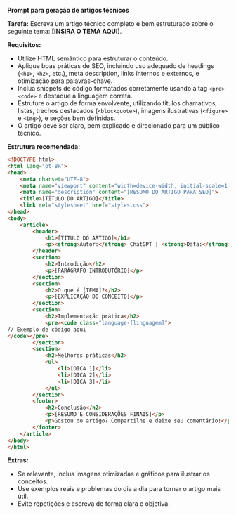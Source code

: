 **Prompt para geração de artigos técnicos**  

 **Tarefa:** Escreva um artigo técnico completo e bem estruturado sobre o seguinte tema: **[INSIRA O TEMA AQUI]**.  
  
 **Requisitos:**  
 - Utilize HTML semântico para estruturar o conteúdo.  
 - Aplique boas práticas de SEO, incluindo uso adequado de headings (`<h1>`, `<h2>`, etc.), meta description, links internos e externos, e otimização para palavras-chave.  
 - Inclua snippets de código formatados corretamente usando a tag `<pre><code>` e destaque a linguagem correta.  
 - Estruture o artigo de forma envolvente, utilizando títulos chamativos, listas, trechos destacados (`<blockquote>`), imagens ilustrativas (`<figure>` e `<img>`), e seções bem definidas.  
 - O artigo deve ser claro, bem explicado e direcionado para um público técnico.  
  
 **Estrutura recomendada:**  
 ```html
 <!DOCTYPE html>
 <html lang="pt-BR">
 <head>
     <meta charset="UTF-8">
     <meta name="viewport" content="width=device-width, initial-scale=1.0">
     <meta name="description" content="[RESUMO DO ARTIGO PARA SEO]">
     <title>[TÍTULO DO ARTIGO]</title>
     <link rel="stylesheet" href="styles.css">
 </head>
 <body>
     <article>
         <header>
             <h1>[TÍTULO DO ARTIGO]</h1>
             <p><strong>Autor:</strong> ChatGPT | <strong>Data:</strong> [DATA]</p>
         </header>
         <section>
             <h2>Introdução</h2>
             <p>[PARÁGRAFO INTRODUTÓRIO]</p>
         </section>
         <section>
             <h2>O que é [TEMA]?</h2>
             <p>[EXPLICAÇÃO DO CONCEITO]</p>
         </section>
         <section>
             <h2>Implementação prática</h2>
             <pre><code class="language-[linguagem]">
 // Exemplo de código aqui
 </code></pre>
         </section>
         <section>
             <h2>Melhores práticas</h2>
             <ul>
                 <li>[DICA 1]</li>
                 <li>[DICA 2]</li>
                 <li>[DICA 3]</li>
             </ul>
         </section>
         <footer>
             <h2>Conclusão</h2>
             <p>[RESUMO E CONSIDERAÇÕES FINAIS]</p>
             <p>Gostou do artigo? Compartilhe e deixe seu comentário!</p>
         </footer>
     </article>
 </body>
 </html>
 ```  
  
 **Extras:**  
 - Se relevante, inclua imagens otimizadas e gráficos para ilustrar os conceitos.  
 - Use exemplos reais e problemas do dia a dia para tornar o artigo mais útil.  
 - Evite repetições e escreva de forma clara e objetiva.  
